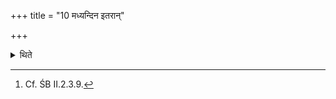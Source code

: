 +++
title = "10 मध्यन्दिन इतरान्"

+++

<details><summary>थिते</summary>

10. He establishes the other fires at mid-day.[^1]   


[^1]: Cf. ŚB II.2.3.9.
</details>
